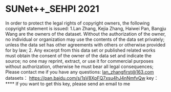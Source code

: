 # SUNet++_SEHPI 2021
In order to protect the legal rights of copyright owners, the following copyright statement is issued:
1.Lan Zhang, Kejia Zhang, Haiwei Pan, Bangju Wang are the owners of the dataset. Without the authorization of the owner, no individual or organization may use the contents of the data set privately; unless the data set has other agreements with others or otherwise provided for by law;
2. Any excerpt from this data set or published related works must obtain the consent of the owner of the data set and indicate the source; no one may reprint, extract, or use it for commercial purposes without authorization, otherwise he must bear all legal consequences;
Please contact me if you have any questions: lan_zhangfirst@163.com
datasets：
https://pan.baidu.com/s/1sV8XpFQ7xsu4hJ4nNmfvQw 
key：****
If you want to get this key, please send an email to me
 
